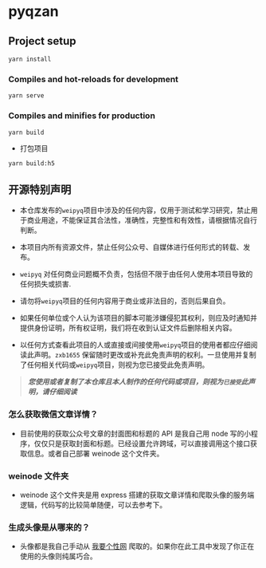 # pyqzan

## Project setup
```
yarn install
```

### Compiles and hot-reloads for development
```
yarn serve
```

### Compiles and minifies for production
```
yarn build
```

- 打包项目

```
yarn build:h5
```

## 开源特别声明

- 本仓库发布的`weipyq`项目中涉及的任何内容，仅用于测试和学习研究，禁止用于商业用途，不能保证其合法性，准确性，完整性和有效性，请根据情况自行判断。

- 本项目内所有资源文件，禁止任何公众号、自媒体进行任何形式的转载、发布。

- `weipyq` 对任何商业问题概不负责，包括但不限于由任何人使用本项目导致的任何损失或损害.

- 请勿将`weipyq`项目的任何内容用于商业或非法目的，否则后果自负。

- 如果任何单位或个人认为该项目的脚本可能涉嫌侵犯其权利，则应及时通知并提供身份证明，所有权证明，我们将在收到认证文件后删除相关内容。

- 以任何方式查看此项目的人或直接或间接使用`weipyq`项目的使用者都应仔细阅读此声明。`zxb1655` 保留随时更改或补充此免责声明的权利。一旦使用并复制了任何相关代码或`weipyq`项目，则视为您已接受此免责声明。

> **_您使用或者复制了本仓库且本人制作的任何代码或项目，则视为`已接受`此声明，请仔细阅读_**

### 怎么获取微信文章详情？

- 目前使用的获取公众号文章的封面图和标题的 API 是我自己用 node 写的小程序，仅仅只是获取封面和标题。已经设置允许跨域，可以直接调用这个接口获取信息。或者自己部署 weinode 这个文件夹。

### weinode 文件夹

- weinode 这个文件夹是用 express 搭建的获取文章详情和爬取头像的服务端逻辑，代码写的比较简单随便，可以去参考下。

### 生成头像是从哪来的？

- 头像都是我自己手动从 [我要个性网](https://www.woyaogexing.com/) 爬取的。如果你在此工具中发现了你正在使用的头像则纯属巧合。
